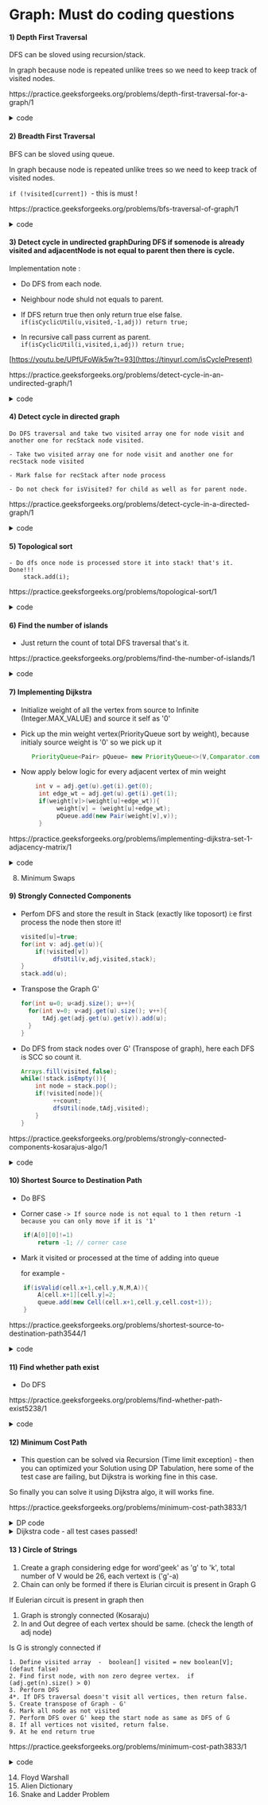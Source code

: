 # Graph: Must do coding questions
#### 1) Depth First Traversal
DFS can be sloved using recursion/stack.

In graph because node is repeated unlike trees so we need to keep track of visited nodes.

<p>
https://practice.geeksforgeeks.org/problems/depth-first-traversal-for-a-graph/1
  
<details>
    
<summary>code</summary>    
      
```java
    public ArrayList<Integer> dfsOfGraph(int V, ArrayList<ArrayList<Integer>> adj) {
        boolean visited[] = new boolean[V];
        ArrayList<Integer> result = new ArrayList<>();
        // as start point is not given, lets assume it is '0'
        int s=0;
        dfs(adj,s,visited,result);
        return result;
    }
    
    public void dfs(ArrayList<ArrayList<Integer>> adj, int node, boolean[] visited, ArrayList<Integer> result){
        //mark start - as visited
        //Do dfs over each adjacent vertex only if it is not visited
        result.add(node);
        visited[node]=true;
        ArrayList<Integer> list= adj.get(node);
        for(int adjacentNode: list){
            if(!visited[adjacentNode]){
                dfs(adj,adjacentNode,visited,result);
            }
        }
    }
    
```
    
</details>
    
</p>

#### 2) Breadth First Traversal
    
BFS can be sloved using queue.
    
In graph because node is repeated unlike trees so we need to keep track of visited nodes.
    
``if (!visited[current]) ``- this is must !

<p>
https://practice.geeksforgeeks.org/problems/bfs-traversal-of-graph/1
    
<details>
    
<summary>code</summary>    
    
```java    
     public ArrayList<Integer> bfsOfGraph(int V, ArrayList<ArrayList<Integer>> adj) {
        ArrayList<Integer> res = new ArrayList<>();
        boolean[] visited = new boolean[V];
        Arrays.fill(visited, false);
        int start = 0;//assuming it is 0 because it is not given
        LinkedList<Integer> queue = new LinkedList<>();
        queue.add(start);
        while (queue.size() > 0) {
            int current = queue.poll();
            if (!visited[current]) { //This check is required else some of the test cases are failing in gfg
                visited[current] = true;
                res.add(current);
                for (int connectedVertex : adj.get(current)) {
                    if (!visited[connectedVertex]) {
                        queue.add(connectedVertex);
                    }
                }
            }
        }//while
        return res;
    }
 ```
    
 </details>
    
</p>

#### 3) Detect cycle in undirected graphDuring DFS if somenode is already visited and adjacentNode is not equal to parent then there is cycle.

Implementation note :
    
- Do DFS from each node.
    
- Neighbour node shuld not equals to parent.
    
- If DFS return true then only return true else false.
   ``if(isCyclicUtil(u,visited,-1,adj))
     return true;``
    
- In recursive call pass current as parent.
   ``if(isCyclicUtil(i,visited,i,adj))
 		return true;``

[https://youtu.be/UPfUFoWjk5w?t=93](https://tinyurl.com/isCyclePresent)

<p>
https://practice.geeksforgeeks.org/problems/detect-cycle-in-an-undirected-graph/1
 
<details>
    
<summary>code</summary>    
    
```java    
 public  boolean isCycle(int V, ArrayList<ArrayList<Integer>> adj) {
    boolean[] visited = new boolean[V];
    for (int u = 0; u < V; u++) {
        if (!visited[u])
            if(isCyclicUtil(u,visited,-1,adj))
                return true;
    }
    return false;
 }
 
 public boolean isCyclicUtil(int v, boolean[] visited,
                    int parent, ArrayList<ArrayList<Integer>> adj){
     visited[v]=true;
     for(int i: adj.get(v)){
        if(!visited[i]){
            if(isCyclicUtil(i,visited,v,adj)){
                 return true;
            }
        }else if(i != parent ){
            return true;
        }
     }
     return false;
 }
 ```
    
</details>
    
</p>

    
#### 4) Detect cycle in directed graph
    
    Do DFS traversal and take two visited array one for node visit and another one for recStack node visited.
    
    - Take two visited array one for node visit and another one for recStack node visited
    
    - Mark false for recStack after node process
    
    - Do not check for isVisited? for child as well as for parent node.

<p>
https://practice.geeksforgeeks.org/problems/detect-cycle-in-a-directed-graph/1
 
<details>
    
<summary>code</summary>    
    
```java    
class Solution {

    boolean isCyclicUtil(int i, boolean[] visited,boolean[] recStack,
                         ArrayList<ArrayList<Integer>> adj) {
        if(recStack[i])
            return true;

         if(visited[i])
            return false;

        visited[i] = true;
        recStack[i] = true;

        for (Integer c : adj.get(i)){
            //Do not check for isVisited - for `c`
                if (isCyclicUtil(c, visited,recStack, adj)) 
                    return true;
        }

        recStack[i] = false; // Mark false for recStack after node process

        return false;
    }

    public boolean isCyclic(int V, ArrayList<ArrayList<Integer>> adj) {

        boolean[] visited = new boolean[V];
        boolean[] recStack = new boolean[V];

        for (int i = 0; i < V; i++){
            //Do not check for isVisited - for `i`
             if (isCyclicUtil(i, visited,recStack,adj)) 
                return true;
        }
        return false;
    }
}
```
    
</details>
    
</p>

    
#### 5) Topological sort
    
    - Do dfs once node is processed store it into stack! that's it. Done!!!
        stack.add(i);

<p>
https://practice.geeksforgeeks.org/problems/topological-sort/1
 
<details>
    
<summary>code</summary>    
    
```java    
class Solution
{
    //Function to return list containing vertices in Topological order. 
    static int[] topoSort(int V, ArrayList<ArrayList<Integer>> adj) 
    {
      //DFS and store nodes in stack and print stack
      Stack<Integer> stack = new Stack<>();// default '0'
      boolean[] visited = new boolean[V]; //default 'false'
      int[] res= new int[V];
      
      for(int i=0; i<V; i++){
          if(!visited[i])
          dfsUtil(i,adj,stack,visited);
      }
      int i=0;
     // System.out.println(stack.size());
      while(!stack.isEmpty()){
          res[i]=stack.pop();
          i++;
      }
      return res;
    }
    
    
    static public void dfsUtil(int i, ArrayList<ArrayList<Integer>> adj,Stack<Integer> stack, 
                boolean[] visited){
                    
        visited[i]=true;
        
        for(int child: adj.get(i)){
            if(!visited[child])
             dfsUtil(child,adj,stack,visited);
        }
    
        stack.add(i);
    }
```
    
</details>
    
</p>


#### 6) Find the number of islands

- Just return the count of total DFS traversal that's it.

<p>
https://practice.geeksforgeeks.org/problems/find-the-number-of-islands/1
  
<details>
    
<summary>code</summary>    
      
```java
class Solution {
    // Function to find the number of islands.
    public int numIslands(char[][] grid) {
        int count=0;
        int M=grid.length;
        int N=grid[0].length;
        for(int i=0; i<M; i++){
            for(int j=0; j<N; j++){
                if(grid[i][j]=='1'){
                     dfsUtil(grid,i,j,M,N);
                     count++;
                }
            }
        }
       dfsUtil(grid,0,1,M,N)
       return count;
    }
    
    public void dfsUtil(char[][] grid, int x,int y, int M, int N){
    
       if(isValid(x,y,grid,M,N)){

            if(grid[x][y]=='1'){
                
                grid[x][y]='2'; // Instead of visted mark is any other symbol except 1 or 0 
                
                dfsUtil(grid,x+1,y,M,N);
                dfsUtil(grid,x-1,y,M,N);
                dfsUtil(grid,x,y+1,M,N);
                dfsUtil(grid,x,y-1,M,N);
    
                dfsUtil(grid,x-1,y-1,M,N);
                dfsUtil(grid,x+1,y+1,M,N);
                dfsUtil(grid,x-1,y+1,M,N);
                dfsUtil(grid,x+1,y-1,M,N);
            }
       }

    }
    
    public boolean isValid(int i, int j, char[][] grid, int M,int N){
        if(i>=0 && i<M && j>=0 && j<N){
            return true;
        }
        return false;
    }
}
    
```
    
</details>
    
</p>

#### 7) Implementing Dijkstra

- Initialize weight of all the vertex from source to Infinite (Integer.MAX_VALUE) and source it self as '0'

- Pick up the min weight vertex(PriorityQueue sort by weight), because initialy source weight is '0' so we pick up it
     ```java
        PriorityQueue<Pair> pQueue= new PriorityQueue<>(V,Comparator.comparingInt(p->p.weight));
  ```

- Now apply below logic for every adjacent vertex of min weight 
     ```java
         int v = adj.get(u).get(i).get(0);
          int edge_wt = adj.get(u).get(i).get(1);
          if(weight[v]>(weight[u]+edge_wt)){
               weight[v] = (weight[u]+edge_wt);
               pQueue.add(new Pair(weight[v],v));
          }
  ```
<p>
https://practice.geeksforgeeks.org/problems/implementing-dijkstra-set-1-adjacency-matrix/1
  
<details>
    
<summary>code</summary>    
      
```java
class Solution
{
    //Function to find the shortest distance of all the vertices
    //from the source vertex S.
    static int[] dijkstra(int V, ArrayList<ArrayList<ArrayList<Integer>>> adj, int S)
    {
        
        int weight[] = new int[V];
        
        Arrays.fill(weight,Integer.MAX_VALUE);
        
        PriorityQueue<Pair> pQueue= new PriorityQueue<>(V,Comparator.comparingInt(p->p.weight));
        weight[S]=0;
       
        pQueue.add(new Pair(0,S));
        
        while(pQueue.size()>0){
           Pair node =  pQueue.poll();
           int u = node.vertex;
           
           for(int i=0; i<adj.get(u).size(); i++){
                  int v = adj.get(u).get(i).get(0);
                  int edge_wt = adj.get(u).get(i).get(1);
                  if(weight[v]>(weight[u]+edge_wt)){
                       weight[v] = (weight[u]+edge_wt);
                       pQueue.add(new Pair(weight[v],v));
                  }
           }
        }
        return weight;
    }
}

class Pair{
        
int weight;
    int vertex;

    public Pair(int _weight,int _vertex){
        weight=_weight;
        vertex=_vertex;
    }
}
```
</details>
    
</p>
  
8. Minimum Swaps

#### 9) Strongly Connected Components

- Perfom DFS and store the result in Stack (exactly like toposort) i:e first process the node then store it!
    
    ```java
    visited[u]=true;
    for(int v: adj.get(u)){
        if(!visited[v])
             dfsUtil(v,adj,visited,stack);
    }
    stack.add(u);
    ```
  
- Transpose the Graph G'
  
    ```java
    for(int u=0; u<adj.size(); u++){
      for(int v=0; v<adj.get(u).size(); v++){
          tAdj.get(adj.get(u).get(v)).add(u);
      }
    }
  ```
  
- Do DFS from stack nodes over G' (Transpose of graph), here each DFS is SCC so count it.
    
    ```java
    Arrays.fill(visited,false);
    while(!stack.isEmpty()){
        int node = stack.pop();
        if(!visited[node]){
             ++count;
             dfsUtil(node,tAdj,visited);
        }
    }
  ```
  
<p>
https://practice.geeksforgeeks.org/problems/strongly-connected-components-kosarajus-algo/1
  
<details>
    
<summary>code</summary>    
      
```java
class Solution
{
    //Function to find number of strongly connected components in the graph.
    public int kosaraju(int V, ArrayList<ArrayList<Integer>> adj)
    {
        //Do DFS
        //G1 - transpose
        //DGF of stack element
        int count = 0;
        boolean[] visited=new boolean[V];
        Stack<Integer> stack = new Stack<>();

        for(int u=0; u<V; u++){
            if(!visited[u]){
                dfsUtil(u,adj,visited,stack);
            }
        }
        
        ArrayList<ArrayList<Integer>> tAdj= new ArrayList<>();
        
        for(int i=0; i<adj.size(); i++)
            tAdj.add(new ArrayList<>());
        
        for(int u=0; u<adj.size(); u++){
              for(int v=0; v<adj.get(u).size(); v++){
                  tAdj.get(adj.get(u).get(v)).add(u);
              }
        }
        Arrays.fill(visited,false);
        while(!stack.isEmpty()){
            int node = stack.pop();
            if(!visited[node]){
                 ++count;
                 dfsUtil(node,tAdj,visited);
            }
        }
        return count;
    }
    
    public void dfsUtil(int u, ArrayList<ArrayList<Integer>> adj, 
            boolean[] visited, Stack<Integer> stack){
        visited[u]=true;
        for(int v: adj.get(u)){
            if(!visited[v])
                 dfsUtil(v,adj,visited,stack);
        }
        stack.add(u);
    } 
    
    public void dfsUtil(int u, ArrayList<ArrayList<Integer>> adj, 
            boolean[] visited){
        visited[u]=true;
        for(int v: adj.get(u)){
            if(!visited[v])
                 dfsUtil(v,adj,visited);
        }
    } 
    
}
```
  
</details>
    
</p>


#### 10) Shortest Source to Destination Path

- Do BFS 

- Corner case `-> If source node is not equal to 1 then return -1 because you can only move if it is '1'`
```java
    if(A[0][0]!=1)
        return -1; // corner case
```

- Mark it visited or processed at the time of adding into queue
    
    for example - 

```java
    if(isValid(cell.x+1,cell.y,N,M,A)){
        A[cell.x+1][cell.y]=2;
        queue.add(new Cell(cell.x+1,cell.y,cell.cost+1));
    }
```
<p>
https://practice.geeksforgeeks.org/problems/shortest-source-to-destination-path3544/1
  
<details>
    
<summary>code</summary>    
      
```java
class Solution {
    
    int shortestDistance(int N, int M, int A[][], int Dx, int Dy) {
        if(A[0][0]!=1)
            return -1; // corner case
            
        Queue<Cell> queue = new LinkedList<>();
        queue.add(new Cell(0,0,0));
        A[0][0]=2; // Mark it visited or processed at the time of adding into queue
        
        while(!queue.isEmpty()){
            Cell cell = queue.poll();
            if(cell.x== Dx  && cell.y==Dy)
                return cell.cost;
            else{
                if(isValid(cell.x+1,cell.y,N,M,A)){
                    A[cell.x+1][cell.y]=2;
                    queue.add(new Cell(cell.x+1,cell.y,cell.cost+1));
                }
                if(isValid(cell.x-1,cell.y,N,M,A)){
                    A[cell.x-1][cell.y]=2;
                    queue.add(new Cell(cell.x-1,cell.y,cell.cost+1));
                }
                if(isValid(cell.x,cell.y+1,N,M,A)){
                    A[cell.x][cell.y+1]=2;
                    queue.add(new Cell(cell.x,cell.y+1,cell.cost+1));
                    
                }
                if(isValid(cell.x,cell.y-1,N,M,A)){
                    A[cell.x][cell.y-1]=2;
                    queue.add(new Cell(cell.x,cell.y-1,cell.cost+1));
                }
             }
       }
       return -1;
    }
    
    private boolean isValid(int x,int y,int N,int M, int A[][]){
        if(x>=0 && x<N && y>=0 && y<M && A[x][y]==1)
            return true;
        return false;
    }
};

class Cell{
    int x;
    int y;
    int cost;
    Cell(int x, int y, int cost){
        this.x=x;
        this.y=y;
        this.cost=cost;
    }
}
```
</details>
    
</p>  
  

#### 11) Find whether path exist

- Do DFS 

<p>
https://practice.geeksforgeeks.org/problems/find-whether-path-exist5238/1
  
<details>
    
<summary>code</summary>    
      
```java
class Solution
{
    //Function to find whether a path exists from the source to destination.
    public boolean is_Possible(int[][] grid)
    {
        boolean flag = false;
        int U = grid.length;
        int V = grid[0].length;
        int x=0;
        int y=0;
        
        int _x=0;
        int _y=0;
        
        for (int i=0; i<U; i++){
            for(int j=0; j<V; j++){
                if(grid[i][j]==1){
                    x=i;
                    y=j;
                }
                if(grid[i][j]==2){
                    _x=i;
                    _y=j;
                }
            }
        }

        dfs(x,y,grid,U,V);
        
        return grid[_x][_y]==0 ?true:false;
    }
    
    public void dfs(int x,int y, int[][] grid,int U,int V){

        if(!isValid(x,y,U,V,grid))  // is valid
            return;
             
           if(grid[x][y]==2 || grid[x][y]==3 || grid[x][y]==1)
           grid[x][y]=0;
      
           dfs(x-1,y,grid,U,V);
           dfs(x+1,y,grid,U,V);
           dfs(x,y-1,grid,U,V);
           dfs(x,y+1,grid,U,V);
        return;
    }
    
    public boolean isValid(int x,int y, int U,int V,int[][] grid){
        if(x>=0 && x<U && y>=0 && y<V && grid[x][y] != 0 ){
           return true;
        }else{
           return false;
        }
    }
}
```
</details>
    
</p>
    
#### 12) Minimum Cost Path

- This question can be solved via Recursion (Time limit exception) - then you can optimized your Solution using DP Tabulation, here some of the test case are failing, but Dijkstra is working fine in this case.

So finally you can solve it using Dijkstra algo, it will works fine.

<p>
https://practice.geeksforgeeks.org/problems/minimum-cost-path3833/1

<details>
  
<summary>DP code</summary>    
  
```java
class Solution
{
    
int minimumCostPath(int cost[][])
{
    int m = cost.length;
    int n = cost[0].length;
    int[][] dp = new int[m][n];
     minimumCostPath(cost,m-1,n-1,dp);
     return dp[m-1][n-1];
}
 
 void minimumCostPath(int cost[][], int m, int n, int[][] dp){
   
    if (n < 0 || m < 0)
        return;
        
   dp[0][0]=cost[0][0];
   
   for(int i=1;i<=m; i++)
        dp[i][0]= dp[i-1][0]+cost[i][0];
   
   for(int j=1;j<=n; j++)
        dp[0][j]= dp[0][j-1]+cost[0][j];
        

     for(int i=1;i<=m; i++){
          for(int j=1;j<=n; j++){
            dp[i][j]=cost[i][j]+Math.min(dp[i-1][j],dp[i][j-1]);
          }
     }
 }

}
```
</details>
  
<details>
  
<summary>Dijkstra code - all test cases passed!</summary>    
  
```java
class Solution
{
    
    public int minimumCostPath(int[][] grid)
    {
        int row = grid.length;
        int col = grid[0].length;
        
        int[][] dp = new int[row][col];
        for(int i = 0; i < row; i++)
            for(int j = 0; j < col; j++)
                dp[i][j] = Integer.MAX_VALUE;
                
        dp[0][0] = grid[0][0];
        
        PriorityQueue<Cell> pq = new PriorityQueue<Cell>(row * col, Comparator.comparingInt(c->c.distance));
        pq.add(new Cell(0, 0, dp[0][0]));
        
        while (!pq.isEmpty())
        {
            Cell curr = pq.poll();
            
            for(int i = 0; i < 4; i++)
            {
                int rows = curr.x + dx[i];
                int cols = curr.y + dy[i];
                
                if (isValid(rows, cols, grid.length, grid[0].length)){
                    if (dp[rows][cols] >dp[curr.x][curr.y]+grid[rows][cols]){
                        
                        dp[rows][cols]=dp[curr.x][curr.y]+grid[rows][cols];
                        
                        pq.add(new Cell(rows, cols, dp[rows][cols]));
                    }
                }
            }
        }
        return dp[row - 1][col - 1];
    }
    
    static class Cell
    {
        int x;
        int y;
        
        int distance;
        
        Cell(int x, int y, int distance) 
        {
            this.x = x;
            this.y = y;
            this.distance = distance;
        }
    }
    
    static boolean isValid(int i, int j, int ROW, int COL){
        return (i >= 0 && i < ROW &&j >= 0 && j < COL);
    }
    ///up down left right
    static int[] dx = { -1, 0, 1, 0 };
    static int[] dy = { 0, 1, 0, -1 };
}
```
</details>
  
</p>
  
#### 13	) Circle of Strings

1. Create a graph considering edge for word'geek' as 'g' to 'k', total number of V would be 26, each vertext is ('g'-a)
2. Chain can only be formed if there is Elurian circuit is present in Graph G

  If Eulerian circuit is present in graph then 

  1. Graph is strongly connected (Kosaraju)
  2. In and Out degree of each vertex should be same. (check the length of adj node)


Is G is strongly connected if

	1. Define visited array  -  boolean[] visited = new boolean[V]; (defaut false)
	2. Find first node, with non zero degree vertex.  if (adj.get(n).size() > 0)
	3. Perform DFS
	4*. If DFS traversal doesn't visit all vertices, then return false.
	5. Create transpose of Graph - G' 
	6. Mark all node as not visited 
	7. Perform DFS over G' keep the start node as same as DFS of G
	8. If all vertices not visited, return false. 
	9. At he end return true

<p>
https://practice.geeksforgeeks.org/problems/minimum-cost-path3833/1

<details>
  
<summary>code</summary>    
  
```java


```
</details>

</p>
  
14. Floyd Warshall
15. Alien Dictionary
16. Snake and Ladder Problem
